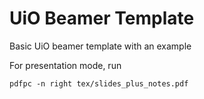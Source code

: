 # UiO Beamer Template
Basic UiO beamer template with an example

For presentation mode, run 

```pdfpc -n right tex/slides_plus_notes.pdf```

